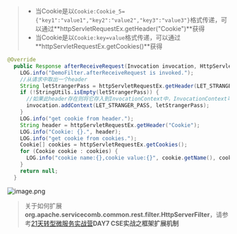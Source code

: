 > - 当Cookie是以`Cookie:Cookie_5={"key1":"value1","key2":"value2","key3":"value3"}`格式传递，可以通过**httpServletRequestEx.getHeader("Cookie")**获得
> - 当Cookie是以`Cookie:key=value`格式传递，可以通过**httpServletRequestEx.getCookies()**获得

```java
@Override
  public Response afterReceiveRequest(Invocation invocation, HttpServletRequestEx httpServletRequestEx) {
    LOG.info("DemoFilter.afterReceiveRequest is invoked.");
    //从请求中取出一个header
    String letStrangerPass = httpServletRequestEx.getHeader(LET_STRANGER_PASS);
    if (!StringUtils.isEmpty(letStrangerPass)) {
      //如果此header存在则将它存入到InvocationContext中，InvocationContext可以从上游服务自动传递给下游服务。
      invocation.addContext(LET_STRANGER_PASS, letStrangerPass);
    }
    LOG.info("get cookie from header.");
    String header = httpServletRequestEx.getHeader("Cookie");
    LOG.info("Cookie: {}.", header);
    LOG.info("get cookie from cookies.");
    Cookie[] cookies = httpServletRequestEx.getCookies();
    for (Cookie cookie : cookies) {
      LOG.info("cookie name:{},cookie value:{}", cookie.getName(), cookie.getValue());
    }
    return null;
  }
```  

![image.png](https://bbs-img-cbc-cn.obs.cn-north-1.myhuaweicloud.com/data/attachment/forum/202004/08/185119b9o01kxnzcwwkqks.png)


> 关于如何扩展**org.apache.servicecomb.common.rest.filter.HttpServerFilter**，请参考[21天转型微服务实战营](https://education.huaweicloud.com:8443/courses/course-v1:HuaweiX+CBUCNXP012+Self-paced/about)**DAY7 CSE实战之框架扩展机制**